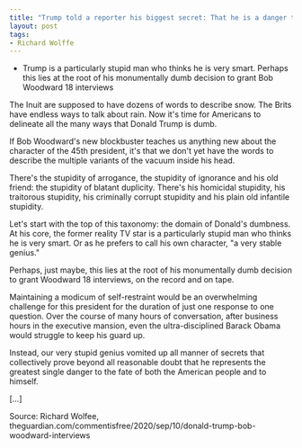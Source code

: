```yaml
---
title: "Trump told a reporter his biggest secret: That he is a danger to the American people"
layout: post
tags:
- Richard Wolffe
---
```


- Trump is a particularly stupid man who thinks he is very smart. Perhaps this lies at the root of his monumentally dumb decision to grant Bob Woodward 18 interviews

The Inuit are supposed to have dozens of words to describe snow. The Brits have endless ways to talk about rain. Now it's time for Americans to delineate all the many ways that Donald Trump is dumb.

If Bob Woodward's new blockbuster teaches us anything new about the character of the 45th president, it's that we don't yet have the words to describe the multiple variants of the vacuum inside his head.

There's the stupidity of arrogance, the stupidity of ignorance and his old friend: the stupidity of blatant duplicity. There's his homicidal stupidity, his traitorous stupidity, his criminally corrupt stupidity and his plain old infantile stupidity.

Let's start with the top of this taxonomy: the domain of Donald's dumbness. At his core, the former reality TV star is a particularly stupid man who thinks he is very smart. Or as he prefers to call his own character, "a very stable genius."

Perhaps, just maybe, this lies at the root of his monumentally dumb decision to grant Woodward 18 interviews, on the record and on tape.

Maintaining a modicum of self-restraint would be an overwhelming challenge for this president for the duration of just one response to one question. Over the course of many hours of conversation, after business hours in the executive mansion, even the ultra-disciplined Barack Obama would struggle to keep his guard up.

Instead, our very stupid genius vomited up all manner of secrets that collectively prove beyond all reasonable doubt that he represents the greatest single danger to the fate of both the American people and to himself.

[…]

Source: Richard Wolfee, theguardian.com/commentisfree/2020/sep/10/donald-trump-bob-woodward-interviews
